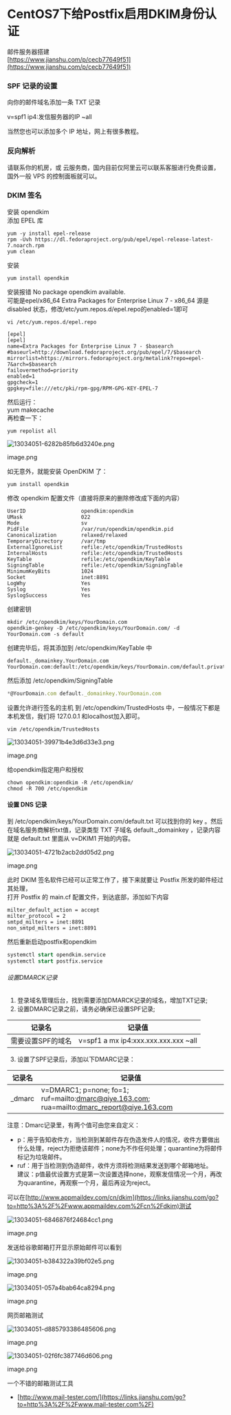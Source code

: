 
# CentOS7下给Postfix启用DKIM身份认证

邮件服务器搭建  
[https://www.jianshu.com/p/cecb77649f51](https://www.jianshu.com/p/cecb77649f51)

### SPF 记录的设置

向你的邮件域名添加一条 TXT 记录

v=spf1 ip4:发信服务器的IP ~all

当然您也可以添加多个 IP 地址，网上有很多教程。

### 反向解析

请联系你的机房，或 云服务商，国内目前仅阿里云可以联系客服进行免费设置，国外一般 VPS 的控制面板就可以。

### DKIM 签名

安装 opendkim  
添加 EPEL 库

```cobol
yum -y install epel-release
rpm -Uvh https://dl.fedoraproject.org/pub/epel/epel-release-latest-7.noarch.rpm
yum clean
```

安装

```undefined
yum install opendkim
```

安装报错 No package opendkim available.  
可能是epel/x86\_64 Extra Packages for Enterprise Linux 7 - x86\_64 源是disabled 状态，修改/etc/yum.repos.d/epel.repo的enabled=1即可

```cobol
vi /etc/yum.repos.d/epel.repo

[epel]
[epel]
name=Extra Packages for Enterprise Linux 7 - $basearch
#baseurl=http://download.fedoraproject.org/pub/epel/7/$basearch
mirrorlist=https://mirrors.fedoraproject.org/metalink?repo=epel-7&arch=$basearch
failovermethod=priority
enabled=1
gpgcheck=1
gpgkey=file:///etc/pki/rpm-gpg/RPM-GPG-KEY-EPEL-7
```

然后运行：  
yum makecache  
再检查一下：

```less
yum repolist all
```

![13034051-6282b85fb6d3240e.png](assets/1700819932-375abe23f61b2d15c09cb5506415ff0f.png)

image.png

  

如无意外，就能安装 OpenDKIM 了：

```undefined
yum install opendkim
```

修改 opendkim 配置文件（直接将原来的删除修改成下面的内容）

```cobol
UserID                  opendkim:opendkim
UMask                   022
Mode                    sv
PidFile                 /var/run/opendkim/opendkim.pid
Canonicalization        relaxed/relaxed
TemporaryDirectory      /var/tmp
ExternalIgnoreList      refile:/etc/opendkim/TrustedHosts
InternalHosts           refile:/etc/opendkim/TrustedHosts
KeyTable                refile:/etc/opendkim/KeyTable
SigningTable            refile:/etc/opendkim/SigningTable
MinimumKeyBits          1024
Socket                  inet:8891
LogWhy                  Yes
Syslog                  Yes
SyslogSuccess           Yes
```

创建密钥

```cobol
mkdir /etc/opendkim/keys/YourDomain.com
opendkim-genkey -D /etc/opendkim/keys/YourDomain.com/ -d YourDomain.com -s default
```

创建完毕后，将其添加到 /etc/opendkim/KeyTable 中

```cobol
default._domainkey.YourDomain.com YourDomain.com:default:/etc/opendkim/keys/YourDomain.com/default.private
```

然后添加 /etc/opendkim/SigningTable

```typescript
*@YourDomain.com default._domainkey.YourDomain.com
```

设置允许进行签名的主机 到 /etc/opendkim/TrustedHosts 中，一般情况下都是本机发信，我们将 127.0.0.1 和localhost加入即可。

```cobol
vim /etc/opendkim/TrustedHosts
```

![13034051-39971b4e3d6d33e3.png](assets/1700819932-e2024fe8025fbe39d76d03b267413075.png)

image.png

  

给opendkim指定用户和授权

```cobol
chown opendkim:opendkim -R /etc/opendkim/
chmod -R 700 /etc/opendkim
```

#### 设置 DNS 记录

到 /etc/opendkim/keys/YourDomain.com/default.txt 可以找到你的 key 。然后在域名服务商解析txt值，记录类型 TXT 子域名 default.\_domainkey ，记录内容就是 default.txt 里面从 v=DKIM1 开始的内容。

  

![13034051-4721b2acb2dd05d2.png](assets/1700819932-2d055e5d9fc1245ae0c54277b7c585f0.png)

image.png

  

此时 DKIM 签名软件已经可以正常工作了，接下来就要让 Postfix 所发的邮件经过其处理，  
打开 Postfix 的 main.cf 配置文件，到达底部，添加如下内容

```cobol
milter_default_action = accept
milter_protocol = 2
smtpd_milters = inet:8891
non_smtpd_milters = inet:8891
```

然后重新启动postfix和opendkim

```sql
systemctl start opendkim.service
systemctl start postfix.service
```

###### 设置DMARCK记录

1.  登录域名管理后台，找到需要添加DMARCK记录的域名，增加TXT记录;
2.  设置DMARC记录之前，请务必确保已设置SPF记录;

| 记录名 | 记录值 |
| --- | --- |
| 需要设置SPF的域名 | v=spf1 a mx ip4:xxx.xxx.xxx.xxx ~all |

3.  设置了SPF记录后，添加以下DMARC记录：

| 记录名 | 记录值 |
| --- | --- |
| \_dmarc | v=DMARC1; p=none; fo=1; ruf=mailto:[dmarc@qiye.163.com](https://links.jianshu.com/go?to=mailto%3Admarc%40qiye.163.com); rua=mailto:[dmarc\_report@qiye.163.com](https://links.jianshu.com/go?to=mailto%3Admarc_report%40qiye.163.com) |

注意：Dmarc记录里，有两个值可由您来自定义：

-   p：用于告知收件方，当检测到某邮件存在伪造发件人的情况，收件方要做出什么处理，reject为拒绝该邮件；none为不作任何处理；quarantine为将邮件标记为垃圾邮件。
-   ruf：用于当检测到伪造邮件，收件方须将检测结果发送到哪个邮箱地址。  
    建议：p值最优设置方式是第一次设置选择none，观察发信情况一个月，再改为quarantine，再观察一个月，最后再设为reject。

可以在[http://www.appmaildev.com/cn/dkim](https://links.jianshu.com/go?to=http%3A%2F%2Fwww.appmaildev.com%2Fcn%2Fdkim)测试  

![13034051-6846876f24684cc1.png](assets/1700819932-d3cb847879ea06405275bae8ffd6fa67.png)

image.png

发送给谷歌邮箱打开显示原始邮件可以看到

  

![13034051-b384322a39bf02e5.png](assets/1700819932-0e1a8485872184e5f24c219197a7a9de.png)

image.png

  

![13034051-057a4bab64ca8294.png](assets/1700819932-07f83398ae20ab2faec64209f4f7093a.png)

image.png

  

网页邮箱测试

  

![13034051-d885793386485606.png](assets/1700819932-a63661a0c26366c179a67c0ad49f4971.png)

image.png

  

![13034051-02f6fc387746d606.png](assets/1700819932-5710f5b988d60fccd4f2f4760199cba2.png)

image.png

一个不错的邮箱测试工具

-   [http://www.mail-tester.com/](https://links.jianshu.com/go?to=http%3A%2F%2Fwww.mail-tester.com%2F)

